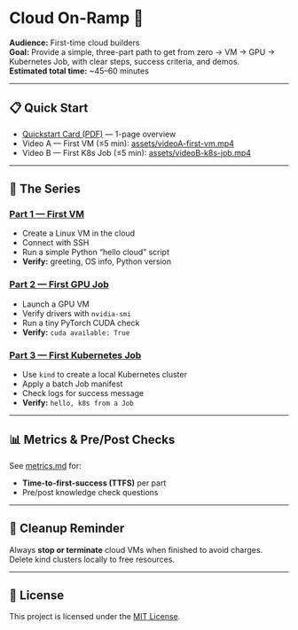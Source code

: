 # Cloud On-Ramp 🚀

**Audience:** First-time cloud builders  
**Goal:** Provide a simple, three-part path to get from zero → VM → GPU → Kubernetes Job, with clear steps, success criteria, and demos.  
**Estimated total time:** ~45–60 minutes  

---

## 📋 Quick Start
- [Quickstart Card (PDF)](quickstart-card.pdf) — 1-page overview  
- Video A — First VM (≤5 min): [assets/videoA-first-vm.mp4](assets/videoA-first-vm.mp4)  
- Video B — First K8s Job (≤5 min): [assets/videoB-k8s-job.mp4](assets/videoB-k8s-job.mp4)  

---

## 🧩 The Series

### [Part 1 — First VM](01-first-vm/README.md)
- Create a Linux VM in the cloud  
- Connect with SSH  
- Run a simple Python “hello cloud” script  
- **Verify:** greeting, OS info, Python version  

### [Part 2 — First GPU Job](02-first-gpu-job/README.md)
- Launch a GPU VM  
- Verify drivers with `nvidia-smi`  
- Run a tiny PyTorch CUDA check  
- **Verify:** `cuda available: True`  

### [Part 3 — First Kubernetes Job](03-first-orchestrated-job/README.md)
- Use `kind` to create a local Kubernetes cluster  
- Apply a batch Job manifest  
- Check logs for success message  
- **Verify:** `hello, k8s from a Job`  

---

## 📊 Metrics & Pre/Post Checks
See [metrics.md](metrics.md) for:  
- **Time-to-first-success (TTFS)** per part  
- Pre/post knowledge check questions  

---

## 🧹 Cleanup Reminder
Always **stop or terminate** cloud VMs when finished to avoid charges.  
Delete kind clusters locally to free resources.

---

## 🔖 License
This project is licensed under the [MIT License](LICENSE).
